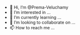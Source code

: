 - 👋 Hi, I’m @Prema-Veluchamy
- 👀 I’m interested in ...
- 🌱 I’m currently learning ...
- 💞️ I’m looking to collaborate on ...
- 📫 How to reach me ...

<!---
Prema-Veluchamy/Prema-Veluchamy is a ✨ special ✨ repository because its `README.md` (this file) appears on your GitHub profile.
You can click the Preview link to take a look at your changes.
--->
